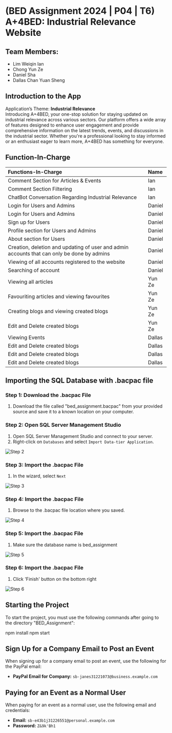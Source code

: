# (BED Assignment 2024 | P04 | T6) <br>A+4BED: Industrial Relevance Website

## Team Members:
- Lim Weiqin Ian
- Chong Yun Ze
- Daniel Sha
- Dallas Chan Yuan Sheng 

## Introduction to the App
Application’s Theme: **Industrial Relevance** <br> 
Introducing A+4BED, your one-stop solution for staying updated on industrial relevance across various sectors. Our platform offers a wide array of features designed to enhance user engagement and provide comprehensive information on the latest trends, events, and discussions in the industrial sector. Whether you're a professional looking to stay informed or an enthusiast eager to learn more, A+4BED has something for everyone.


## Function-In-Charge

| Functions-In-Charge                                                       | Name     |
|:--------------------------------------------------------------------------|:---------|
| Comment Section for Articles & Events                                     | Ian      |
| Comment Section Filtering                                                 | Ian      |
| ChatBot Conversation Regarding Industrial Relevance                       | Ian      |
| Login for Users and Admins                                                | Daniel   |
| Login for Users and Admins                                                | Daniel   |
| Sign up for Users                                                         | Daniel   |
| Profile section for Users and Admins                                      | Daniel   |
| About section for Users                                                   | Daniel   |
| Creation, deletion and updating of user and admin accounts that can only be done by admins | Daniel |
| Viewing of all accounts registered to the website                         | Daniel   |
| Searching of account                                                      | Daniel   |
| Viewing all articles                                                      | Yun Ze   |
| Favouriting articles and viewing favourites                               | Yun Ze   |
| Creating blogs and viewing created blogs                                  | Yun Ze   |
| Edit and Delete created blogs                                             | Yun Ze   |
| Viewing Events                                                            | Dallas   |
| Edit and Delete created blogs                                             | Dallas   |
| Edit and Delete created blogs                                             | Dallas   |
| Edit and Delete created blogs                                             | Dallas   |

## Importing the SQL Database with .bacpac file

### Step 1: Download the .bacpac File
1. Download the file called "bed_assignment.bacpac" from your provided source and save it to a known location on your computer.

### Step 2: Open SQL Server Management Studio
1. Open SQL Server Management Studio and connect to your server.
2. Right-click on `Databases` and select `Import Data-tier Application`.

![Step 2](public/images/Step-2.png)

### Step 3: Import the .bacpac File
1. In the wizard, select `Next`

![Step 3](public/images/Step-3.png)

### Step 4: Import the .bacpac File
1. Browse to the .bacpac file location where you saved.

![Step 4](public/images/Step-4.png)

### Step 5: Import the .bacpac File
1. Make sure the database name is bed_assignment

![Step 5](public/images/Step-5.png)

### Step 6: Import the .bacpac File
1. Click 'Finish' button on the bottom right

![Step 6](public/images/Step-6.png)

## Starting the Project
To start the project, you must use the following commands after going to the directory "BED_Assignment":

npm install
npm start

## Sign Up for a Company Email to Post an Event
When signing up for a company email to post an event, use the following for the PayPal email:
- **PayPal Email for Company:** `sb-janes31221073@business.example.com`

## Paying for an Event as a Normal User
When paying for an event as a normal user, use the following email and credentials:
- **Email:** `sb-e43b1j31226551@personal.example.com`
- **Password:** `Z&9k'Bh1`






